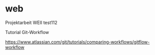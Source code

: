 web
===

Projektarbeit WEII
test112



Tutorial Git-Workflow 


https://www.atlassian.com/git/tutorials/comparing-workflows/gitflow-workflow

